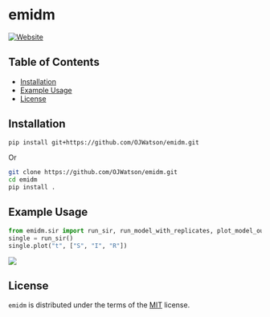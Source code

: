 # emidm

[![Website](https://img.shields.io/badge/View-Website-blue?logo=githubpages&style=flat-square)](https://ojwatson.github.io/emidm/)

## Table of Contents

- [Installation](#installation)
- [Example Usage](#example-usage)
- [License](#license)

## Installation

``` bash
pip install git+https://github.com/OJWatson/emidm.git
```

Or

``` bash
git clone https://github.com/OJWatson/emidm.git
cd emidm
pip install .
```

## Example Usage

``` python
from emidm.sir import run_sir, run_model_with_replicates, plot_model_outputs
single = run_sir()
single.plot("t", ["S", "I", "R"])
```

![](_freeze_/index/figure-html/cell-2-output-1.png)

## License

`emidm` is distributed under the terms of the
[MIT](https://spdx.org/licenses/MIT.html) license.
